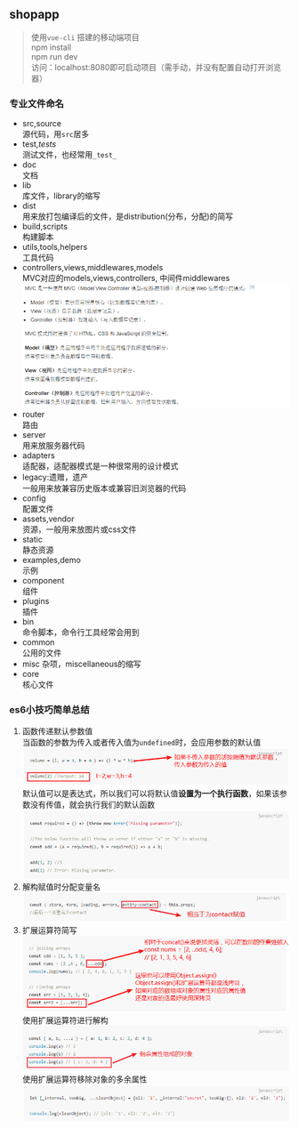 ## shopapp

> 使用`vue-cli` 搭建的移动端项目  
> npm install  
> npm run dev  
> 访问：localhost:8080即可启动项目（需手动，并没有配置自动打开浏览器）

### 专业文件命名
* src,source  
  源代码，用`src`居多
* test,_tests_  
  测试文件，也经常用`_test_`  
* doc  
  文档 
* lib  
  库文件，library的缩写  
* dist  
  用来放打包编译后的文件，是distribution(分布，分配)的简写  
* build,scripts  
  构建脚本  
* utils,tools,helpers  
  工具代码  
* controllers,views,middlewares,models  
  MVC对应的models,views,controllers, 中间件middlewares  
  ![mvc编程模式](./mdimages/mvc.png)  
* router  
  路由  
* server  
  用来放服务器代码  
* adapters  
  适配器，适配器模式是一种很常用的设计模式  
* legacy:遗赠，遗产  
  一般用来放兼容历史版本或兼容旧浏览器的代码  
* config  
  配置文件  
* assets,vendor  
  资源，一般用来放图片或css文件
* static  
  静态资源  
* examples,demo  
  示例  
* component  
  组件  
* plugins  
  插件  
* bin  
  命令脚本，命令行工具经常会用到  
* common  
  公用的文件  
* misc
  杂项，miscellaneous的缩写  
* core  
  核心文件  

### es6小技巧简单总结  
1. 函数传递默认参数值   
   当函数的参数为传入或者传入值为`undefined`时，会应用参数的默认值  
   ![函数传递默认参数值1](./mdimages/函数传入默认参数.png)  
   默认值可以是表达式，所以我们可以将默认值**设置为一个执行函数**，如果该参数没有传值，就会执行我们的默认函数  
   ![函数传递默认参数值2](./mdimages/函数默认值也是函数.png)  
2. 解构赋值时分配变量名  
   ![解构赋值时分配变量名](./mdimages/解构赋值分配变量名.png)  
3. 扩展运算符简写  
   ![解构赋值时分配变量名](./mdimages/...简写.png)
   使用扩展运算符进行解构  
   ![解构赋值时分配变量名](./mdimages/...解构.png)  
   使用扩展运算符移除对象的多余属性  
   ![解构赋值时分配变量名](./mdimages/...移除对象多余属性.png)
